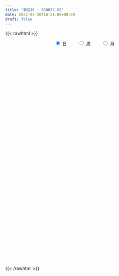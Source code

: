 ```yaml
---
title: "新宙邦 - 300037.SZ"
date: 2022-05-30T16:21:00+08:00
draft: false
---
```

{{< rawhtml >}}
    <div style="text-align: center">
        <label style="padding: 1rem;"><input style="margin-right: .5rem" type="radio" name="period" value="D" checked onclick="period_change(this)">日</label>
        <label style="padding: 1rem;"><input style="margin-right: .5rem" type="radio" name="period" value="W" onclick="period_change(this)">周</label>
        <label style="padding: 1rem;"><input style="margin-right: .5rem" type="radio" name="period" value="M" onclick="period_change(this)">月</label>
    </div>
    <div id="chart" style="height: 700px;"></div> 
    <script type="text/javascript">
        const D_v = [57048.81,43824.73,46398.96,33440.77,35643.57,27220.33,30672.23,101393.71,100299.13,71768.23,39607.66,68179.42,62466.08,52295.4,56407.35,41112.9,62978.2,72835.89,42754.54,69238.14,28251.12,43741.05,35553.7,36335.3,49859.3,42391.02,33850.98,55587.1,78990.77,77551.09,59344.05,62325.95,58811.27,99927.14,82601.4,97017.29,80578.0,139461.97,82687.72,80749.53,52744.86,77908.75,83210.12,47230.88,69855.85,91464.12,75275.51,70826.35,83244.66,61591.36,75564.56,63290.99,110196.55,106208.98,110724.04,76616.86,91084.73,75877.88,99948.7,55345.35,44712.26,55083.79,62681.55,58440.4,56156.45,69288.58,93937.3,102509.75,142696.95,168836.34,114457.91,84444.76,153747.21,98161.41,119978.29,62017.24,75204.4,114160.01,199822.33,184762.27,100910.93,98850.13,96478.62,108767.52,65095.8,81453.72,76833.05,51486.07,84819.16,84668.53,95150.43,89975.99,111484.96,88951.85,99266.49,83903.83,47747.86,65775.6,85934.79,99400.35,85756.29,90387.15,86364.18,102769.72,76860.86,81619.92,84501.76,120249.47,79541.76,97147.54,76259.21,95074.98,76957.15,65025.4,70290.57,82228.94,95999.82,56473.16,56726.67,77535.78,67226.89,91946.07,55906.71,67040.92,59942.32,93848.47,74040.23,86119.24,66851.79,48283.02,60175.25,59916.84,76403.52,66666.75,52525.93,57215.94,57533.42,55985.35,52763.53,66466.72,117211.06,71409.63,55887.11,32836.82,38536.05,56088.95,53209.4,45631.59,50548.74,55555.97,41454.9,45721.9,36887.38,32741.46,30386.91,50215.23,46141.08,46987.21,36070.06,39381.11,42665.14,58019.27,38675.24,93921.27,79579.16,60060.96,99204.54,56512.67,90780.94,57770.59,75150.76,52708.23,44321.62,44395.97,43474.03,42809.8,59308.39,40694.87,57544.98,46514.03,63016.52,30607.77,54443.0,32077.57,32171.69,29667.81,54469.58,56938.29,59108.27,43527.42,45416.18,31003.15,37592.43,42139.65,52774.86,64684.92,60121.26,61283.31,44348.85,32339.05,55618.26,86827.78,84992.24,41875.16,44890.26,36428.94,31059.89,46300.14,42494.19,41426.05,132145.04,97441.27,70537.38,114296.71,113210.03,69339.66,54108.91,63245.46,44626.23,40662.49,45182.79,46347.45,33942.79,38564.24,44942.19,41301.13,42272.62,65650.66,61478.64,81449.32,67230.61,80139.22,76997.58,56601.02,54883.73,71303.67,90371.75,111788.36,108242.86,98737.71,102103.44,113686.85,97897.66,102297.09,93994.44,121496.88,102878.76,107990.72,105508.8,79261.22]
const D_histogram = [0.0,0.0270523077,0.0794149954,0.098345883,0.1165294171,0.1165224716,0.117491151,0.2645442202,0.5029213747,0.4845448597,0.4673937712,0.5945300299,0.6962312035,0.729053046,0.5603902811,0.4996025847,0.540092058,0.4446778772,0.3207708039,0.0063031526,-0.123769071,-0.1171124676,-0.1667630141,-0.160897072,-0.1458235748,-0.2160706229,-0.2361984624,-0.0427597579,0.0401888477,0.2145471765,0.2960564685,0.2828005063,0.2762427589,0.4924601556,0.7290529468,1.0405889776,1.1685586795,1.8255170941,2.1736607746,1.9179101705,1.5905867471,0.9888358061,0.3901551066,-0.0548977468,-0.1441361934,-0.4086462472,-0.7211374166,-0.8907535375,-1.0944433618,-1.1738832924,-1.0544297244,-1.0512995529,-0.7570068252,-0.6118478251,-0.2449410966,-0.2337323475,-0.1160005514,-0.2802826423,-0.5969691733,-0.8120563008,-0.8691799042,-0.8195115031,-0.9509627842,-0.9936636842,-0.8701374864,-0.7291191249,-0.7736249985,-0.8512729908,-0.8316257258,-0.9637151344,-1.154736996,-1.1079837801,-0.7213723166,-0.415778456,-0.2631608259,-0.1727278295,-0.1312338767,0.2437553148,1.2881450395,1.8902957623,2.1186056009,2.2401831888,2.2598543683,2.2112193283,2.1334460005,1.7875498497,1.5124937794,1.1677470377,0.8442590844,0.761316614,0.452704783,0.4354868965,0.1894504556,0.3559192801,-0.1620029022,-0.3468016972,-0.5673682288,-0.6116670206,-0.9274886211,-0.6641197646,-0.5815426761,-0.7154028903,-0.7560074246,-0.9422784576,-1.2128584933,-1.1381694155,-0.8666645499,-0.3786683014,-0.267998811,-0.3090956065,-0.3932670612,-0.4668172526,-0.7121643238,-0.7563148022,-0.9457451922,-0.9366181612,-0.9805509883,-1.032117445,-1.001911371,-0.8716268525,-0.9188305271,-1.0091237474,-0.9960892347,-0.9841527916,-0.9062889515,-0.6117188895,-0.3471339706,-0.3592711794,-0.4099099451,-0.3806173755,-0.2758941382,-0.2362542208,-0.2248941369,-0.1498407013,-0.0792059931,-0.0282137744,-0.0241145288,0.0421264019,0.1353113681,0.2563560361,0.06227782,-0.0133011869,0.006603113,0.0445420735,0.0404042102,-0.1048599436,-0.1220479592,-0.0219475183,-0.0632607231,-0.2341103112,-0.2251236703,-0.0471729408,0.1139860634,0.2267604121,0.2623765826,0.3114563485,0.1830204397,0.0992828671,0.0087321291,-0.1136793168,-0.1984450696,-0.1106892884,-0.1344946966,-0.1233875305,-0.1317974455,-0.2128299743,-0.3342970117,-0.4416545358,-0.3396176581,-0.24827245,-0.1141039405,-0.0526077133,-0.0330895674,-0.0829817921,-0.070298402,-0.0874003691,-0.1115392083,-0.1607009701,-0.2320801274,-0.2786970806,-0.1303545054,-0.0236284644,0.140708477,0.2106657935,0.2352339795,0.2523694291,0.4144291242,0.4857491393,0.5901952593,0.6857561891,0.6788863841,0.6006544529,0.4533802315,0.2920016161,0.0276983241,-0.1893129078,-0.3603054783,-0.2980447917,-0.2042401855,-0.1913725319,-0.2414196256,-0.1485585775,0.0040478688,0.0912466534,0.1864109634,0.2488434886,0.272510356,0.2580776126,0.1521268807,0.039696133,0.0913082497,0.2480905106,0.1981849246,0.3461999895,0.310408405,0.2129223919,0.1130142432,-0.0990124561,-0.2016980155,-0.2932449326,-0.3523169763,-0.3990814094,-0.3666133496,-0.3369979768,-0.366510227,-0.4278921166,-0.4534086507,-0.620242879,-0.7551904651,-0.5448274836,-0.3916449352,-0.1781632934,0.01069279,0.1678652009,0.3573306248,0.5148405915,0.6983933604,0.7697520861,0.8048551659,0.8371718557,0.8826470344,0.9096379016,0.9311276553,0.9050773561,0.8281109658,0.6237376033,0.424743004,0.2545376757,0.1617733376,0.0958764153]
const D_fast = [0.0,0.0338153846,0.1060318212,0.1495491795,0.1968650679,0.2259887403,0.2563302074,0.4695193317,0.8336268299,0.9363865298,1.0360838842,1.3118526502,1.5876116248,1.8026967288,1.7741315342,1.8382444839,2.0137569717,2.0295122602,1.9857978879,1.6729060248,1.5118915334,1.4892700199,1.3979287199,1.363570394,1.3421879975,1.2179232937,1.1387458386,1.3214946036,1.4144904211,1.642485544,1.7980089532,1.8554531176,1.9179560599,2.2572884955,2.6761445234,3.2478277986,3.6679371703,4.7812748585,5.6728337326,5.8965606712,5.9668839345,5.612341945,5.1112000222,4.652422732,4.5271502371,4.1604786215,3.667703098,3.2753985927,2.7980979279,2.4251871743,2.2810333112,2.0213385944,2.1263796158,2.1185766597,2.4242481139,2.3770237762,2.4657554344,2.231402683,1.7654738586,1.3473726559,1.0729540766,0.9177446018,0.5485526247,0.2574358036,0.1634276298,0.1221662101,-0.1157459132,-0.4062121532,-0.5944713196,-0.9674895118,-1.4471956223,-1.6774383515,-1.4711699671,-1.2695207205,-1.1826932969,-1.1354422579,-1.1267567742,-0.690828754,0.6755972305,1.7503218939,2.5082831327,3.1899065178,3.7745412893,4.2787110814,4.7342992538,4.8352905654,4.9383579399,4.8855479576,4.7731247754,4.8805114586,4.6850758233,4.776729661,4.578055834,4.8335044785,4.2750815706,4.0035823514,3.6411737625,3.4439582155,2.8962644597,2.9936033752,2.9307947947,2.6180838579,2.3884774674,1.96663682,1.392842161,1.182988885,1.237827613,1.6311567862,1.6748265738,1.5564558767,1.3739676567,1.1837131521,0.760325,0.527095821,0.101229133,-0.1237983762,-0.4128689504,-0.7224647684,-0.9427365372,-1.0303587317,-1.3072700382,-1.6498441952,-1.8858319913,-2.1199337461,-2.2686421438,-2.1270018042,-1.9492003779,-2.0511553816,-2.2042716336,-2.2701334079,-2.2343837051,-2.2538073429,-2.2986707932,-2.261077533,-2.210244323,-2.166305548,-2.1682349345,-2.0914624033,-1.9644495951,-1.7793159181,-1.9578246792,-2.0367289828,-2.0151739047,-1.9660994258,-1.9601362365,-2.1316153762,-2.1793153816,-2.0847018203,-2.1418302059,-2.3712073717,-2.4185016485,-2.2523441542,-2.0626886341,-1.8932241823,-1.7920138662,-1.6650700132,-1.747750812,-1.8066676679,-1.8950353736,-2.0458666488,-2.1802436689,-2.1201602098,-2.1775892922,-2.1973290087,-2.238688285,-2.3729283074,-2.5779695978,-2.7957407558,-2.7786082926,-2.7493311971,-2.6436886727,-2.5953443738,-2.5840986197,-2.6547362925,-2.6596275029,-2.6985795623,-2.7506032036,-2.8399402079,-2.969339397,-3.0856306204,-2.9698766715,-2.8690577467,-2.669543686,-2.5469199211,-2.4635432402,-2.3833154333,-2.1176484572,-1.9248911573,-1.6728962225,-1.4058962454,-1.2430444543,-1.1711127724,-1.2050419358,-1.2934201472,-1.5507988582,-1.8151383171,-2.0762072571,-2.0884577684,-2.0457132087,-2.080688688,-2.1910906882,-2.1353692844,-1.9817508709,-1.871740423,-1.7299733721,-1.6053299747,-1.5135355183,-1.4634488586,-1.5313678704,-1.6338745848,-1.5594354056,-1.3406305171,-1.340989872,-1.1064248097,-1.0646142929,-1.108869708,-1.1805242959,-1.4173041092,-1.5704141725,-1.7352723227,-1.8824236105,-2.028958396,-2.0881436736,-2.142777795,-2.2639176019,-2.4322725207,-2.5711412175,-2.8930361655,-3.2167813679,-3.1426252573,-3.0873539427,-2.9184131242,-2.7268838433,-2.5277451322,-2.2489470521,-1.9627269375,-1.6045758285,-1.3407790813,-1.10446221,-0.8628525563,-0.596715619,-0.3423152764,-0.0880436089,0.112175431,0.2422367821,0.1937978204,0.1009889721,-0.0055819372,-0.057902941,-0.0998307594]
const D_slow = [0.0,0.0067630769,0.0266168258,0.0512032965,0.0803356508,0.1094662687,0.1388390564,0.2049751115,0.3307054552,0.4518416701,0.5686901129,0.7173226204,0.8913804213,1.0736436828,1.2137412531,1.3386418992,1.4736649137,1.584834383,1.665027084,1.6666028722,1.6356606044,1.6063824875,1.564691734,1.524467466,1.4880115723,1.4339939166,1.374944301,1.3642543615,1.3743015734,1.4279383675,1.5019524847,1.5726526113,1.641713301,1.7648283399,1.9470915766,2.207238821,2.4993784908,2.9557577644,3.499172958,3.9786505007,4.3762971874,4.6235061389,4.7210449156,4.7073204789,4.6712864305,4.5691248687,4.3888405146,4.1661521302,3.8925412897,3.5990704666,3.3354630356,3.0726381473,2.883386441,2.7304244847,2.6691892106,2.6107561237,2.5817559859,2.5116853253,2.362443032,2.1594289567,1.9421339807,1.7372561049,1.4995154089,1.2510994878,1.0335651162,0.851285335,0.6578790854,0.4450608376,0.2371544062,-0.0037743774,-0.2924586264,-0.5694545714,-0.7497976505,-0.8537422645,-0.919532471,-0.9627144284,-0.9955228976,-0.9345840689,-0.612547809,-0.1399738684,0.3896775318,0.949723329,1.5146869211,2.0674917531,2.6008532533,3.0477407157,3.4258641605,3.71780092,3.928865691,4.1191948446,4.2323710403,4.3412427644,4.3886053783,4.4775851984,4.4370844728,4.3503840485,4.2085419913,4.0556252362,3.8237530809,3.6577231397,3.5123374707,3.3334867482,3.144484892,2.9089152776,2.6057006543,2.3211583004,2.1044921629,2.0098250876,1.9428253848,1.8655514832,1.7672347179,1.6505304048,1.4724893238,1.2834106233,1.0469743252,0.8128197849,0.5676820379,0.3096526766,0.0591748338,-0.1587318793,-0.3884395111,-0.6407204479,-0.8897427566,-1.1357809545,-1.3623531923,-1.5152829147,-1.6020664074,-1.6918842022,-1.7943616885,-1.8895160324,-1.9584895669,-2.0175531221,-2.0737766563,-2.1112368317,-2.1310383299,-2.1380917735,-2.1441204057,-2.1335888052,-2.0997609632,-2.0356719542,-2.0201024992,-2.0234277959,-2.0217770177,-2.0106414993,-2.0005404467,-2.0267554326,-2.0572674224,-2.062754302,-2.0785694828,-2.1370970606,-2.1933779782,-2.2051712134,-2.1766746975,-2.1199845945,-2.0543904488,-1.9765263617,-1.9307712518,-1.905950535,-1.9037675027,-1.9321873319,-1.9817985993,-2.0094709214,-2.0430945956,-2.0739414782,-2.1068908396,-2.1600983331,-2.2436725861,-2.35408622,-2.4389906345,-2.501058747,-2.5295847322,-2.5427366605,-2.5510090523,-2.5717545004,-2.5893291009,-2.6111791932,-2.6390639952,-2.6792392378,-2.7372592696,-2.8069335398,-2.8395221661,-2.8454292822,-2.810252163,-2.7575857146,-2.6987772197,-2.6356848625,-2.5320775814,-2.4106402966,-2.2630914818,-2.0916524345,-1.9219308385,-1.7717672252,-1.6584221674,-1.5854217633,-1.5784971823,-1.6258254093,-1.7159017788,-1.7904129767,-1.8414730231,-1.8893161561,-1.9496710625,-1.9868107069,-1.9857987397,-1.9629870764,-1.9163843355,-1.8541734633,-1.7860458743,-1.7215264712,-1.683494751,-1.6735707178,-1.6507436553,-1.5887210277,-1.5391747966,-1.4526247992,-1.3750226979,-1.3217920999,-1.2935385391,-1.3182916531,-1.368716157,-1.4420273902,-1.5301066342,-1.6298769866,-1.721530324,-1.8057798182,-1.8974073749,-2.0043804041,-2.1177325668,-2.2727932865,-2.4615909028,-2.5977977737,-2.6957090075,-2.7402498308,-2.7375766333,-2.6956103331,-2.6062776769,-2.477567529,-2.3029691889,-2.1105311674,-1.9093173759,-1.700024412,-1.4793626534,-1.251953178,-1.0191712642,-0.7929019251,-0.5858741837,-0.4299397829,-0.3237540319,-0.2601196129,-0.2196762785,-0.1957071747]
const D_data = [['2021-05-19', 41.6709, 43.7682, 41.2911, 44.4894],['2021-05-20', 43.537, 44.1921, 43.0636, 44.4563],['2021-05-21', 44.5829, 44.7701, 44.06, 45.282],['2021-05-24', 45.0013, 44.6215, 44.1921, 45.238],['2021-05-25', 44.7316, 44.8086, 43.8178, 45.0563],['2021-05-26', 45.183, 44.7371, 43.6306, 45.2215],['2021-05-27', 44.9077, 44.8637, 44.0655, 45.0729],['2021-05-28', 45.238, 47.2748, 45.183, 49.2675],['2021-05-31', 47.2693, 49.8124, 47.2693, 50.1482],['2021-06-01', 48.8216, 47.6436, 46.1848, 48.8821],['2021-06-02', 47.7482, 48.0179, 47.5005, 49.0913],['2021-06-03', 47.6216, 50.6437, 47.2307, 51.8272],['2021-06-04', 50.0436, 51.5795, 49.1188, 52.5923],['2021-06-07', 50.6602, 51.7942, 50.0877, 52.1299],['2021-06-08', 51.4143, 49.5812, 49.1574, 53.6052],['2021-06-09', 49.5372, 50.9189, 48.9977, 51.5134],['2021-06-10', 50.9739, 52.752, 50.3739, 53.396],['2021-06-11', 52.6529, 51.5134, 51.029, 53.5887],['2021-06-15', 51.5354, 51.1006, 49.9666, 52.6144],['2021-06-16', 51.1061, 47.8913, 47.506, 51.1061],['2021-06-17', 47.8858, 49.1849, 47.4949, 49.3941],['2021-06-18', 49.0418, 50.6987, 49.0418, 51.1941],['2021-06-21', 50.6657, 49.9886, 49.4326, 51.9868],['2021-06-22', 50.2088, 50.6547, 48.7941, 51.3042],['2021-06-23', 50.5886, 50.9189, 49.6528, 51.6896],['2021-06-24', 51.1941, 49.7629, 49.1078, 51.9098],['2021-06-25', 49.5482, 50.1648, 48.9592, 50.6382],['2021-06-28', 50.1703, 53.396, 50.1703, 53.396],['2021-06-29', 52.1795, 52.9557, 51.6951, 53.8199],['2021-06-30', 52.818, 55.1025, 50.9189, 55.4878],['2021-07-01', 54.497, 55.0475, 53.2309, 55.0475],['2021-07-02', 54.5025, 54.497, 53.5667, 56.5062],['2021-07-05', 54.486, 54.9814, 53.2859, 55.9668],['2021-07-06', 55.4218, 58.8953, 54.9374, 63.2385],['2021-07-07', 57.6127, 61.1357, 57.3595, 62.011],['2021-07-08', 61.1027, 64.5707, 59.732, 66.679],['2021-07-09', 63.4477, 64.6863, 61.8403, 66.8276],['2021-07-12', 70.4607, 75.0407, 70.3286, 76.9563],['2021-07-13', 73.5819, 75.9655, 72.4425, 76.6261],['2021-07-14', 73.5434, 70.8241, 69.3598, 73.7416],['2021-07-15', 69.0846, 70.3507, 68.6001, 72.459],['2021-07-16', 69.3653, 66.068, 64.923, 70.0369],['2021-07-19', 66.057, 64.0697, 62.8697, 67.5102],['2021-07-20', 63.4147, 63.9707, 62.8147, 64.8459],['2021-07-21', 64.4881, 67.5708, 63.8551, 68.1928],['2021-07-22', 67.5597, 64.8514, 63.1174, 67.5597],['2021-07-23', 64.956, 62.8697, 62.1981, 66.2166],['2021-07-26', 62.677, 63.3156, 61.6477, 64.378],['2021-07-27', 63.6128, 61.6532, 60.7724, 65.4404],['2021-07-28', 59.5558, 62.066, 59.5558, 63.5523],['2021-07-29', 63.6844, 64.2679, 62.3578, 65.4239],['2021-07-30', 63.3431, 62.7541, 60.9981, 64.2349],['2021-08-02', 63.778, 66.9102, 62.644, 67.2405],['2021-08-03', 69.3598, 66.0845, 63.1174, 69.8277],['2021-08-04', 64.923, 70.2956, 64.8184, 71.5617],['2021-08-05', 69.8442, 67.0478, 66.112, 70.2901],['2021-08-06', 68.4405, 68.9635, 68.1488, 71.3415],['2021-08-09', 66.6074, 65.5065, 62.8587, 66.8166],['2021-08-10', 65.8368, 62.2862, 60.6128, 66.0845],['2021-08-11', 61.6532, 61.8733, 60.8274, 62.9413],['2021-08-12', 61.3779, 62.7321, 60.7559, 63.3046],['2021-08-13', 62.2091, 63.6349, 62.0825, 65.1872],['2021-08-16', 63.0293, 60.6623, 60.332, 63.1835],['2021-08-17', 60.332, 60.7173, 58.9558, 62.5339],['2021-08-18', 59.9026, 62.4348, 59.765, 63.9762],['2021-08-19', 61.5486, 62.8642, 60.9155, 63.4422],['2021-08-20', 62.0825, 60.3045, 57.9595, 62.2036],['2021-08-23', 60.277, 58.9834, 57.6512, 60.288],['2021-08-24', 60.277, 59.4182, 58.4219, 62.688],['2021-08-25', 59.121, 56.5062, 54.8878, 59.8421],['2021-08-26', 56.1429, 54.0181, 53.9465, 57.1172],['2021-08-27', 53.9465, 55.6365, 53.6768, 55.8071],['2021-08-30', 56.1374, 60.2439, 56.0108, 62.0495],['2021-08-31', 60.4972, 60.5357, 57.8549, 60.7779],['2021-09-01', 62.6, 59.4623, 57.7998, 63.5358],['2021-09-02', 58.9008, 59.0329, 58.4054, 60.3761],['2021-09-03', 58.2347, 58.5155, 56.0163, 58.8843],['2021-09-06', 57.7998, 63.7339, 57.2714, 64.7358],['2021-09-07', 65.9414, 76.4829, 65.9028, 76.4829],['2021-09-08', 74.2315, 76.6316, 73.7746, 79.5436],['2021-09-09', 78.25, 75.8279, 74.3746, 80.0941],['2021-09-10', 77.6775, 77.2866, 74.0388, 79.5821],['2021-09-13', 78.1784, 78.3766, 76.5875, 81.7565],['2021-09-14', 76.0205, 79.494, 74.76, 82.296],['2021-09-15', 78.839, 80.8647, 78.5527, 81.9547],['2021-09-16', 80.0941, 78.3325, 76.516, 80.3693],['2021-09-17', 77.6224, 79.3234, 76.4609, 80.65],['2021-09-22', 78.1674, 78.3546, 75.415, 80.2152],['2021-09-23', 81.6794, 78.1619, 75.0297, 82.2299],['2021-09-24', 76.6866, 81.2941, 75.4205, 85.0483],['2021-09-27', 81.0133, 78.4867, 74.9031, 81.2335],['2021-09-28', 79.3894, 82.2244, 79.3894, 88.0099],['2021-09-29', 80.9033, 79.5161, 77.8977, 85.7419],['2021-09-30', 81.3822, 85.3236, 77.8481, 87.4594],['2021-10-08', 86.975, 76.505, 76.1912, 87.9658],['2021-10-11', 76.0095, 79.1968, 72.1177, 79.8078],['2021-10-12', 80.8482, 77.8922, 76.4995, 80.8482],['2021-10-13', 81.4702, 79.4995, 76.5215, 81.4702],['2021-10-14', 79.8629, 75.0627, 74.5177, 81.9877],['2021-10-15', 75.4315, 82.0758, 73.7636, 83.0116],['2021-10-18', 82.329, 80.7601, 77.7105, 82.5106],['2021-10-19', 81.1289, 77.8756, 76.2848, 81.7675],['2021-10-20', 77.2041, 78.4426, 76.5765, 81.0849],['2021-10-21', 78.5142, 75.7508, 73.3232, 78.6573],['2021-10-22', 74.5012, 72.9819, 72.2333, 75.2994],['2021-10-25', 73.5104, 76.1857, 73.026, 76.8242],['2021-10-26', 77.1105, 79.1032, 77.0554, 80.7546],['2021-10-27', 78.9381, 83.6721, 77.683, 86.975],['2021-10-28', 82.6703, 80.5895, 79.2133, 83.9474],['2021-10-29', 80.3638, 78.916, 77.3912, 81.7124],['2021-11-01', 80.1106, 78.0133, 77.3582, 81.9657],['2021-11-02', 77.0664, 77.6169, 75.4315, 81.14],['2021-11-03', 76.7912, 74.3471, 73.1526, 77.2756],['2021-11-04', 75.415, 75.6903, 75.1398, 78.0408],['2021-11-05', 76.9619, 72.7177, 72.1562, 76.9619],['2021-11-08', 73.103, 74.0939, 71.4846, 75.415],['2021-11-09', 74.3196, 72.6626, 70.1855, 74.3196],['2021-11-10', 71.4516, 71.5617, 70.0919, 72.1617],['2021-11-11', 71.5617, 71.7379, 70.736, 72.9434],['2021-11-12', 74.4572, 72.6682, 70.6919, 75.5581],['2021-11-15', 71.5947, 69.9103, 69.602, 72.5415],['2021-11-16', 70.736, 68.1488, 67.4331, 70.736],['2021-11-17', 69.4204, 68.3194, 68.1653, 69.8662],['2021-11-18', 68.3194, 67.4331, 66.6074, 69.0185],['2021-11-19', 68.0717, 67.5653, 66.6074, 68.6882],['2021-11-22', 67.5653, 70.4773, 67.5597, 70.5103],['2021-11-23', 68.8258, 71.0112, 68.8258, 71.4296],['2021-11-24', 71.7268, 67.7084, 67.1579, 71.7268],['2021-11-25', 67.5983, 66.4973, 65.5175, 67.5983],['2021-11-26', 66.3982, 66.8606, 65.6826, 67.5432],['2021-11-29', 65.5065, 67.6313, 65.2367, 67.8405],['2021-11-30', 67.9396, 66.7175, 66.057, 68.2038],['2021-12-01', 67.1579, 66.0239, 64.8459, 68.5726],['2021-12-02', 66.0459, 66.6074, 65.8258, 67.5267],['2021-12-03', 66.6074, 66.5524, 65.5065, 67.0808],['2021-12-06', 66.057, 66.2882, 65.6551, 67.4992],['2021-12-07', 66.6074, 65.523, 64.411, 67.3781],['2021-12-08', 64.9615, 66.1946, 64.956, 66.5249],['2021-12-09', 66.2716, 66.734, 65.4404, 67.0313],['2021-12-10', 66.0625, 67.5267, 65.7817, 67.5983],['2021-12-13', 67.5322, 63.2165, 62.7541, 67.7084],['2021-12-14', 63.2881, 63.7009, 61.8073, 63.7835],['2021-12-15', 63.7725, 64.4551, 63.0734, 64.8349],['2021-12-16', 64.2129, 64.5707, 63.6679, 65.1211],['2021-12-17', 64.378, 63.8826, 63.4147, 65.1762],['2021-12-20', 62.7486, 61.3944, 61.3119, 64.8459],['2021-12-21', 61.5816, 62.1761, 60.7173, 63.5578],['2021-12-22', 62.4568, 63.5193, 61.9834, 64.3835],['2021-12-23', 64.1303, 61.5761, 61.2788, 64.1358],['2021-12-24', 61.5761, 58.9558, 58.1852, 62.0825],['2021-12-27', 58.9008, 60.277, 58.8567, 60.5467],['2021-12-28', 60.277, 62.4789, 60.1999, 62.8532],['2021-12-29', 62.2036, 62.9027, 61.8733, 63.5248],['2021-12-30', 62.7541, 62.8697, 62.0715, 63.4477],['2021-12-31', 62.7926, 62.2036, 61.8073, 63.4367],['2022-01-04', 63.1339, 62.5449, 60.6678, 63.9651],['2022-01-05', 62.0935, 60.0238, 59.5118, 62.9743],['2022-01-06', 59.4568, 59.8476, 58.2402, 60.5907],['2022-01-07', 59.5614, 59.0604, 58.7026, 60.4751],['2022-01-10', 58.4879, 57.7668, 57.5301, 59.3357],['2022-01-11', 57.8769, 57.2714, 56.809, 58.6696],['2022-01-12', 57.7998, 59.0329, 57.3484, 59.8091],['2022-01-13', 58.8512, 57.42, 57.42, 59.6164],['2022-01-14', 56.864, 57.4255, 56.0383, 59.5779],['2022-01-17', 56.1484, 56.787, 53.9465, 56.9741],['2022-01-18', 56.6659, 55.1906, 54.7722, 56.9466],['2022-01-19', 55.5979, 53.5997, 52.2621, 55.653],['2022-01-20', 53.6382, 52.5153, 51.9538, 54.0951],['2022-01-21', 52.8456, 54.4695, 52.3997, 55.7631],['2022-01-24', 53.9465, 54.2713, 53.0437, 54.8713],['2022-01-25', 53.8364, 54.9153, 53.6437, 57.1943],['2022-01-26', 55.5924, 54.1061, 53.7373, 55.8732],['2022-01-27', 54.0566, 53.4015, 53.4015, 56.0383],['2022-01-28', 54.6071, 52.0364, 51.9153, 54.7172],['2022-02-07', 53.1538, 52.2896, 51.9758, 54.6291],['2022-02-08', 52.3501, 51.4694, 50.1207, 52.3501],['2022-02-09', 51.4584, 50.8143, 49.7519, 52.2896],['2022-02-10', 50.8088, 49.8124, 49.2675, 50.985],['2022-02-11', 49.3115, 48.662, 48.1775, 50.5226],['2022-02-14', 47.8913, 48.0509, 47.7537, 49.2014],['2022-02-15', 48.15, 50.2033, 47.8968, 50.3574],['2022-02-16', 50.3959, 49.906, 49.4106, 50.6382],['2022-02-17', 49.8455, 51.007, 49.4601, 52.0584],['2022-02-18', 50.0987, 50.2033, 49.9336, 50.8528],['2022-02-21', 49.9886, 49.6803, 49.5647, 51.0675],['2022-02-22', 49.4822, 49.5152, 48.717, 49.9666],['2022-02-23', 49.7079, 51.7171, 49.6198, 52.0639],['2022-02-24', 51.7391, 51.2217, 50.5556, 52.7795],['2022-02-25', 52.0254, 52.2125, 51.6786, 53.8694],['2022-02-28', 52.2125, 52.8456, 52.0584, 53.6327],['2022-03-01', 53.2859, 52.0639, 51.6896, 53.5832],['2022-03-02', 52.0198, 51.1886, 50.4235, 52.185],['2022-03-03', 51.1941, 49.8895, 49.7134, 51.5244],['2022-03-04', 49.5482, 48.9427, 48.6785, 50.7427],['2022-03-07', 48.4418, 46.3995, 46.0527, 49.4877],['2022-03-08', 46.2839, 45.3921, 44.9628, 47.4454],['2022-03-09', 45.4142, 44.4563, 42.6618, 46.0802],['2022-03-10', 46.2454, 46.5702, 45.5242, 47.3298],['2022-03-11', 45.5793, 46.928, 45.1389, 47.0546],['2022-03-14', 46.1738, 45.7775, 45.6894, 46.983],['2022-03-15', 45.1224, 44.4398, 44.038, 46.7353],['2022-03-16', 45.1444, 45.9096, 42.937, 46.2068],['2022-03-17', 46.3775, 46.983, 46.3665, 48.8711],['2022-03-18', 46.928, 46.5702, 45.5793, 47.6491],['2022-03-21', 46.6527, 46.9995, 45.8766, 47.9629],['2022-03-22', 47.6436, 46.9225, 46.449, 48.161],['2022-03-23', 46.9335, 46.6197, 46.0197, 47.2582],['2022-03-24', 46.4546, 46.1298, 45.1554, 46.8454],['2022-03-25', 46.1298, 44.5774, 44.3132, 46.2234],['2022-03-28', 44.0875, 43.7407, 42.6618, 44.4783],['2022-03-29', 46.7958, 45.4472, 45.0343, 49.0032],['2022-03-30', 46.5261, 47.2362, 45.6894, 47.9959],['2022-03-31', 46.8069, 44.8912, 44.649, 46.9004],['2022-04-01', 44.682, 47.6436, 44.5664, 48.7941],['2022-04-06', 48.4418, 45.7059, 45.0233, 48.4858],['2022-04-07', 45.6178, 44.5884, 43.8178, 45.6509],['2022-04-08', 44.6435, 43.9664, 43.4875, 45.4031],['2022-04-11', 43.4875, 41.5333, 41.3021, 43.6471],['2022-04-12', 41.1205, 41.737, 40.9168, 42.3095],['2022-04-13', 41.2856, 40.9498, 40.7351, 42.3865],['2022-04-14', 41.5718, 40.4764, 40.1571, 41.7315],['2022-04-15', 40.0966, 39.8158, 39.0286, 40.6966],['2022-04-18', 39.5351, 40.2232, 38.4727, 40.4599],['2022-04-19', 40.3443, 39.8213, 39.6507, 41.3517],['2022-04-20', 39.7938, 38.5332, 38.5332, 39.8599],['2022-04-21', 38.4782, 37.2891, 37.2176, 38.9186],['2022-04-22', 36.8268, 36.8543, 36.3313, 37.4378],['2022-04-25', 35.7808, 33.8157, 33.59, 36.1056],['2022-04-26', 33.8542, 32.5055, 32.423, 34.1294],['2022-04-27', 32.5055, 36.1552, 32.2468, 36.4139],['2022-04-28', 35.4616, 35.6708, 35.1148, 36.1001],['2022-04-29', 36.8653, 36.8047, 35.1643, 37.1846],['2022-05-05', 36.7992, 37.1295, 36.3368, 37.8066],['2022-05-06', 35.6377, 37.3552, 35.4946, 37.7626],['2022-05-09', 37.157, 38.5332, 36.9148, 38.7149],['2022-05-10', 38.1039, 39.0617, 37.7626, 39.3865],['2022-05-11', 39.0837, 40.4599, 38.2305, 41.8361],['2022-05-12', 39.52, 40.02, 39.23, 40.63],['2022-05-13', 40.36, 40.2, 39.77, 41.18],['2022-05-16', 40.43, 40.75, 40.0, 41.65],['2022-05-17', 40.46, 41.59, 40.16, 41.95],['2022-05-18', 41.59, 42.08, 41.28, 43.4],['2022-05-19', 41.5, 42.72, 41.34, 42.73],['2022-05-20', 43.0, 42.72, 42.1, 43.55],['2022-05-23', 42.7, 42.4, 41.6, 42.75],['2022-05-24', 42.35, 40.55, 40.4, 42.39],['2022-05-25', 40.23, 39.89, 39.17, 40.96],['2022-05-26', 39.89, 39.48, 39.32, 40.73],['2022-05-27', 39.7, 39.87, 39.39, 41.46],['2022-05-30', 40.05, 39.85, 39.26, 40.43]]
const W_v = [582181.8099999999,510465.96,535050.5,295334.03,406277.43,243879.6,388022.04,809359.8100000001,1084090.75,522095.7500000001,348253.36,286208.15,367271.27,198729.68,201505.91,244818.51,267931.76,170627.06,146647.2,158004.27,141209.43,127603.6,291548.12,205646.33,176102.41,201163.75,213575.17,176956.11,156617.11,188773.0,68035.93,292188.37,214490.64,332350.03,313187.49,388047.37,166140.19,166357.63,243330.23,253457.6,123251.97,361563.59,397426.6,366482.78,532518.34,602721.95,492849.89,525676.4500000001,493968.14,396249.81,336410.28,374231.42,277722.51,268393.8,325879.41,192894.64,234470.84,129380.56,157710.66,232383.11,240220.33,106272.6,247968.01,238350.18,188868.74,227383.8,229914.62,225907.78,130216.54,418675.46,359687.72,243082.67,272934.26,275326.16,101362.78,371925.63,186696.21,281929.97,216518.68,405617.01,459253.61,602787.98,412798.03,503955.28,636959.58,932049.2599999999,483248.39,671228.52,619489.41,277121.42,81601.57,241539.32,149164.94,175163.32,159393.41,100371.97,186265.73,354862.86,209742.09,381244.56,299202.18,368555.09,181313.29,284648.22,329671.39,252356.08,251155.74,246093.26,275346.11,184375.46,156754.79,152777.37,14196.04,94366.14,205912.82,184908.44,149233.77,419532.86,254201.77,312635.35,285389.74,216998.38,186027.06,262996.42,722923.5700000001,492054.64,777234.1799999999,702914.27,490334.54,836906.21,731564.4500000001,801470.2000000001,1151753.97,456936.55,398149.28,291544.65,335477.47,352594.0,294825.15,514352.17,307291.07,259917.19,217438.92,334032.9300000001,453707.66,244473.42,346028.6,306271.79,346415.18,243657.77,293492.98,349814.23,352881.03,432907.34,344160.26,328285.81,257278.74,258288.49,269309.76,530264.8199999999,333634.3799999999,344768.95,279449.71,163864.72,130738.51,572600.37,382212.24,414863.65,468111.03,440922.2,479145.83,409589.17,297639.94,401119.86,295034.64,405859.6800000001,315084.8,524915.7000000001,804995.3100000001,430376.43,427687.23,537306.28,318087.69,176708.02,325951.34,366901.1899999999,278794.61,203698.1,264275.68,185552.59,113352.98,176715.56,183830.76,210395.89,113833.66,150707.74,230206.57,228370.61,342320.52,285629.74,183984.85,197990.3,333798.96,418935.1,433552.83,367036.48,354517.92,494831.16,330967.98,340504.28,612945.7100000001,509108.5499999999,698505.67,428628.71,220973.76,385563.23,99266.49,382762.4300000001,442138.2,463060.45,383607.31,368964.37,342062.91,369142.75,315688.29,289964.96,315880.67,261034.65,187192.55,179413.58,272662.03,386138.27,274347.17,243832.07,226658.89,232355.64,199678.83,283213.2,301652.49,201173.42,455846.4500000001,236658.6,240064.42,201022.97,355948.45,133598.6,436590.37,514722.75,531869.6000000001,79261.22]
const W_histogram = [0.0,0.0184624501,-0.0120103134,-0.0133920226,0.0062879463,0.007694717,0.0618468325,0.1293204849,0.222856834,0.2086549466,0.1678902635,0.1324035945,0.0046658569,-0.0921315771,-0.2028999374,-0.2077488276,-0.294923581,-0.3241529656,-0.3366817114,-0.3571532071,-0.3506194803,-0.3280748589,-0.2347150932,-0.1317635209,-0.0573037453,-0.0670543747,-0.0417284059,-0.0592503103,-0.1107754306,-0.0462787418,-0.0009035288,0.0714895024,0.1565206436,0.2282386074,0.1556828946,0.1496804296,0.1395510572,0.122255246,0.0631433158,-0.009995285,-0.0504481906,0.040215556,0.1080289268,0.1355232326,0.1738017318,0.2516258628,0.2729956756,0.3469342887,0.4056890788,0.3005168021,0.2857780347,0.3133559138,0.2776691334,0.1521748214,0.0462987957,-0.0566674214,-0.1219249484,-0.1902002808,-0.2491175814,-0.2371077614,-0.15347483,-0.0955652649,-0.1783733761,-0.1945722589,-0.149783599,-0.1246671472,-0.0963526749,-0.0072715349,-0.0275801637,0.0764856627,0.1821546241,0.2242318394,0.1944099369,0.1403054962,0.107308289,0.0365869032,0.0106961861,0.0559868346,0.0950871785,0.0983786815,0.0857278155,0.1680793211,0.1800469824,0.2065503464,0.1681967089,0.0742648639,0.0161378293,-0.0175645743,-0.0144954831,-0.0926825345,-0.163678371,-0.2446941125,-0.3230500652,-0.3686787726,-0.3677923085,-0.3762836774,-0.3558905309,-0.3135156411,-0.2943971101,-0.193936648,-0.11320866,-0.0684910774,-0.0295528106,0.0372488426,0.0655847281,0.1371119613,0.1531401227,0.1467417712,0.207578814,0.2304673728,0.2420895216,0.2152650343,0.1850611126,0.141736928,0.0872807709,0.069837761,0.0784359294,0.1454526283,0.1521430802,0.2193250618,0.2759385192,0.3212909117,0.3370237287,0.3735823878,0.5159613888,0.5423342715,0.5100537228,0.4283361488,0.4134283439,0.2710605677,0.2644281904,0.318991827,0.3478828674,0.3146028746,0.1582755949,-0.0395485556,-0.1369012199,-0.1356408445,-0.1077602113,-0.0668419106,-0.0510087849,0.0289830276,0.09698269,0.0984524009,-0.0278818595,-0.0615941763,0.0336927364,0.0801643702,0.3279314714,0.5395952764,0.6803050774,0.9133558889,0.9988134318,0.7267295824,0.6167665675,0.5704781105,0.3789549179,0.1691783379,0.076705009,0.0631298582,-0.2572621642,-0.1689283997,-0.2864931123,-0.3256842629,-0.1004619428,0.0660673927,0.1338069554,0.4688353968,1.1082876606,1.431735962,1.2199114734,1.0842206248,0.999499622,1.3378701089,1.4928627458,1.4665197653,1.3280484065,1.0057536603,0.2630609517,0.0466128737,-0.5686314064,-1.2398731924,-1.3144081519,-1.4676186908,-1.6643554366,-1.6886851313,-1.9412855787,-2.123579385,-1.8919776625,-1.6034460061,-1.4060401624,-1.201245812,-0.883089376,-0.7982711397,-0.9035706314,-0.9044683369,-0.5372329215,-0.1249408073,0.4091354991,0.7116798679,0.8038486623,0.7754143482,0.9816547237,1.6957222359,2.1247080104,2.055394392,1.8694359547,2.0195009544,1.6313812228,1.0500858138,0.2904282335,-0.0602308307,0.8781785525,1.5054126163,1.8970778849,2.2476254379,1.7289664018,1.6070517062,0.8006699564,0.5647763442,-0.0767290866,-0.5462584402,-1.2046341646,-1.6634335384,-1.9439962955,-2.0118593163,-2.2329988357,-2.6153860571,-2.5511499759,-2.6123905252,-2.6468567161,-2.7410112769,-2.8280240385,-2.959625034,-2.7918202549,-2.4089269326,-2.2426951946,-2.1357677766,-1.9610091356,-1.8527686786,-1.4648182785,-1.348897523,-1.4366933079,-1.5684121749,-1.5313508742,-1.3486570105,-0.9347698636,-0.4162693415,-0.2011319293,-0.0063520871]
const W_fast = [0.0,0.0230780627,-0.0103972792,-0.0151269941,0.0061249614,0.0094554114,0.079069235,0.1788730086,0.3281235662,0.3660854155,0.3672932983,0.3649075279,0.2383362545,0.1185059262,-0.0429874184,-0.0997735156,-0.2606791642,-0.3709467901,-0.4676459638,-0.5774057613,-0.6585269045,-0.7180009979,-0.6833200055,-0.6133093134,-0.5531754741,-0.5796896972,-0.5647958299,-0.5971303118,-0.6763492899,-0.6234222864,-0.5782729557,-0.4880075489,-0.3638462468,-0.2350686312,-0.2687036203,-0.2372859779,-0.212527586,-0.1992595856,-0.242585687,-0.3182231089,-0.3712880622,-0.2705704267,-0.1757498241,-0.1143747102,-0.032645778,0.1080848187,0.1977035504,0.3583757356,0.5185527954,0.4885097192,0.5452154605,0.651132318,0.684862821,0.5974122143,0.5031108875,0.3859778151,0.2902390511,0.1744136485,0.0532169524,0.0059498322,0.0512140561,0.0852323049,-0.0421691503,-0.1070110978,-0.0996683376,-0.1057186727,-0.1014923691,-0.0142291128,-0.0414327826,0.0817544595,0.2329620769,0.3310972521,0.3498778338,0.3308497672,0.3246796322,0.2631049722,0.2398883016,0.2991756588,0.3620477973,0.3899339707,0.3987150585,0.5230863945,0.5800658013,0.658206752,0.6619022916,0.5865366627,0.5324440854,0.4943505382,0.4937957586,0.3924380736,0.2805226444,0.1383333748,-0.0207850943,-0.1585834948,-0.2496451079,-0.3522073961,-0.4207868823,-0.4567909028,-0.5112716493,-0.4592953493,-0.4068695262,-0.3792747129,-0.3477246488,-0.2716107849,-0.2268787174,-0.1210734939,-0.0667603018,-0.0364732105,0.0762585358,0.1567639377,0.228908467,0.2559002382,0.2719615947,0.2640716422,0.2314356777,0.2314521081,0.2596592589,0.3630391148,0.4077653368,0.5297785838,0.655376671,0.7810517914,0.8810405406,1.0109947967,1.2823641449,1.4443205955,1.5395534774,1.5649199407,1.6533692217,1.5787665875,1.6382412577,1.7725528511,1.8884146083,1.9337853342,1.8170269533,1.6093156639,1.4777376946,1.4450878588,1.4460284393,1.4702362622,1.4733171918,1.5605547612,1.6528000961,1.6788829072,1.5455781819,1.496467321,1.6001774178,1.6666901441,1.9964401132,2.3430027373,2.6537888076,3.1151785914,3.4503394922,3.3599380385,3.4041666654,3.500497736,3.4037132729,3.2362312773,3.1629342007,3.1651415145,2.780433951,2.8265356156,2.6373476249,2.5167354086,2.716842243,2.8998884267,3.0010797282,3.4533170188,4.3698411978,5.0512234896,5.1443768694,5.279741177,5.4448950798,6.1177330938,6.6459414172,6.986228378,7.1797691208,7.1089127897,6.431985319,6.2271904595,5.4697883278,4.4885782436,4.0854412462,3.5653260345,2.9525004296,2.5059994521,1.76807761,1.0548889574,0.8134962643,0.7011664192,0.5470622223,0.4515451196,0.5489292117,0.4341796631,0.1029875135,-0.1240272762,0.1088999088,0.4899568211,1.1263170024,1.6067813381,1.8999122981,2.065331571,2.5169856274,3.6549836986,4.6151464758,5.0596814553,5.3410820067,5.9960222449,6.0157478191,5.6969738636,5.0099233416,4.6442065698,5.8021605911,6.805747809,7.6716825488,8.5841364613,8.4977190256,8.7775672566,8.1713529959,8.0766534698,7.4159657673,6.8098718036,5.8503375381,4.9756797797,4.2091179487,3.6382900988,2.8589008706,1.8226671348,1.2491157221,0.5347775415,-0.1614028284,-0.9408102085,-1.7348289797,-2.6063362337,-3.1364865184,-3.3558249292,-3.7502669898,-4.177281516,-4.4927751589,-4.8477268716,-4.8259810411,-5.0472846664,-5.4942537782,-6.0180756889,-6.3638521068,-6.5183224957,-6.3381278147,-5.923694628,-5.7588401982,-5.5656483777]
const W_slow = [0.0,0.0046156125,0.0016130342,-0.0017349715,-0.0001629849,0.0017606944,0.0172224025,0.0495525237,0.1052667322,0.1574304689,0.1994030348,0.2325039334,0.2336703976,0.2106375033,0.159912519,0.1079753121,0.0342444168,-0.0467938246,-0.1309642524,-0.2202525542,-0.3079074243,-0.389926139,-0.4486049123,-0.4815457925,-0.4958717288,-0.5126353225,-0.523067424,-0.5378800016,-0.5655738592,-0.5771435447,-0.5773694269,-0.5594970513,-0.5203668904,-0.4633072385,-0.4243865149,-0.3869664075,-0.3520786432,-0.3215148317,-0.3057290027,-0.308227824,-0.3208398716,-0.3107859826,-0.2837787509,-0.2498979428,-0.2064475098,-0.1435410441,-0.0752921252,0.0114414469,0.1128637166,0.1879929172,0.2594374258,0.3377764043,0.4071936876,0.445237393,0.4568120919,0.4426452365,0.4121639994,0.3646139292,0.3023345339,0.2430575935,0.204688886,0.1807975698,0.1362042258,0.0875611611,0.0501152613,0.0189484745,-0.0051396942,-0.0069575779,-0.0138526189,0.0052687968,0.0508074528,0.1068654127,0.1554678969,0.190544271,0.2173713432,0.226518069,0.2291921156,0.2431888242,0.2669606188,0.2915552892,0.3129872431,0.3550070734,0.400018819,0.4516564056,0.4937055828,0.5122717987,0.5163062561,0.5119151125,0.5082912417,0.4851206081,0.4442010153,0.3830274872,0.3022649709,0.2100952778,0.1181472006,0.0240762813,-0.0648963514,-0.1432752617,-0.2168745392,-0.2653587012,-0.2936608662,-0.3107836356,-0.3181718382,-0.3088596276,-0.2924634455,-0.2581854552,-0.2199004245,-0.1832149817,-0.1313202782,-0.073703435,-0.0131810546,0.0406352039,0.0869004821,0.1223347141,0.1441549068,0.1616143471,0.1812233294,0.2175864865,0.2556222566,0.310453522,0.3794381518,0.4597608797,0.5440168119,0.6374124089,0.7664027561,0.9019863239,1.0294997546,1.1365837918,1.2399408778,1.3077060198,1.3738130673,1.4535610241,1.5405317409,1.6191824596,1.6587513583,1.6488642194,1.6146389145,1.5807287033,1.5537886505,1.5370781729,1.5243259766,1.5315717336,1.5558174061,1.5804305063,1.5734600414,1.5580614973,1.5664846814,1.586525774,1.6685086418,1.8034074609,1.9734837303,2.2018227025,2.4515260604,2.633208456,2.7874000979,2.9300196255,3.024758355,3.0670529395,3.0862291917,3.1020116563,3.0376961152,2.9954640153,2.9238407372,2.8424196715,2.8173041858,2.833821034,2.8672727728,2.984481622,3.2615535372,3.6194875277,3.924465396,4.1955205522,4.4453954577,4.7798629849,5.1530786714,5.5197086127,5.8517207143,6.1031591294,6.1689243673,6.1805775858,6.0384197342,5.7284514361,5.3998493981,5.0329447254,4.6168558662,4.1946845834,3.7093631887,3.1784683425,2.7054739268,2.3046124253,1.9531023847,1.6527909317,1.4320185877,1.2324508028,1.0065581449,0.7804410607,0.6461328303,0.6148976285,0.7171815032,0.8951014702,1.0960636358,1.2899172228,1.5353309038,1.9592614627,2.4904384653,3.0042870633,3.471646052,3.9765212906,4.3843665963,4.6468880498,4.7194951081,4.7044374005,4.9239820386,5.3003351927,5.7746046639,6.3365110234,6.7687526238,7.1705155504,7.3706830395,7.5118771255,7.4926948539,7.3561302438,7.0549717027,6.6391133181,6.1531142442,5.6501494151,5.0918997062,4.4380531919,3.800265698,3.1471680667,2.4854538876,1.8002010684,1.0931950588,0.3532888003,-0.3446662634,-0.9468979966,-1.5075717952,-2.0415137394,-2.5317660233,-2.994958193,-3.3611627626,-3.6983871434,-4.0575604703,-4.449663514,-4.8325012326,-5.1696654852,-5.4033579511,-5.5074252865,-5.5577082688,-5.5592962906]
const W_data = [['2017-07-21', 13.4012, 12.8547, 12.1635, 13.487],['2017-07-28', 12.8225, 13.144, 12.1367, 13.3691],['2017-08-04', 13.0529, 12.501, 12.485, 13.8406],['2017-08-11', 12.501, 12.769, 12.3671, 13.2083],['2017-08-18', 12.9243, 13.0797, 12.9243, 13.6959],['2017-08-25', 13.0797, 12.9136, 12.6779, 13.412],['2017-09-01', 12.8976, 13.7549, 12.7582, 13.7924],['2017-09-08', 13.8942, 14.3336, 13.5566, 15.1373],['2017-09-15', 14.4729, 15.2499, 14.4729, 16.8038],['2017-09-22', 15.1106, 14.3068, 14.2425, 15.7],['2017-09-29', 14.3068, 14.0014, 13.8996, 14.8158],['2017-10-13', 14.1728, 14.0121, 13.6799, 14.3336],['2017-10-20', 13.7388, 12.501, 12.0992, 13.7388],['2017-10-27', 12.5439, 12.276, 12.2706, 12.7261],['2017-11-03', 12.2813, 11.4454, 11.3597, 12.351],['2017-11-10', 11.499, 12.3135, 11.4454, 12.485],['2017-11-17', 12.4742, 10.8399, 10.7221, 12.6993],['2017-11-24', 10.8399, 11.0007, 10.7167, 11.4401],['2017-12-01', 10.9578, 10.8185, 10.5131, 11.0114],['2017-12-08', 10.781, 10.3255, 9.8754, 10.8614],['2017-12-15', 10.288, 10.3041, 10.1862, 10.8721],['2017-12-22', 10.288, 10.2612, 9.9451, 10.706],['2017-12-29', 10.1862, 11.1775, 10.0576, 11.2525],['2018-01-05', 11.2525, 11.6169, 11.0436, 12.0831],['2018-01-12', 11.6276, 11.5955, 11.2579, 11.8848],['2018-01-19', 11.5955, 10.5935, 10.3952, 11.708],['2018-01-26', 10.5613, 10.9578, 10.5024, 11.574],['2018-02-02', 10.9578, 10.3255, 9.9665, 11.0328],['2018-02-09', 10.3095, 9.5647, 8.9377, 10.422],['2018-02-14', 9.5593, 10.9096, 9.5593, 11.1882],['2018-02-23', 11.3115, 10.8667, 10.6149, 11.3115],['2018-03-02', 10.8667, 11.4722, 10.7167, 12.0456],['2018-03-09', 11.4454, 12.0724, 11.3061, 12.1152],['2018-03-16', 12.0724, 12.4153, 11.9973, 12.9565],['2018-03-23', 12.3671, 10.6953, 10.4541, 12.5761],['2018-03-30', 10.3684, 11.3811, 10.3684, 11.499],['2018-04-04', 11.4079, 11.349, 11.29, 12.0295],['2018-04-13', 11.2525, 11.2418, 11.0918, 11.7134],['2018-04-20', 11.2793, 10.5399, 10.4488, 11.5633],['2018-04-27', 10.5613, 9.9826, 9.361, 10.6631],['2018-05-04', 9.9076, 10.0148, 9.57, 10.213],['2018-05-11', 9.9451, 11.7455, 9.9451, 12.2063],['2018-05-18', 11.842, 11.9063, 11.6919, 12.4742],['2018-05-25', 12.0402, 11.7193, 11.5205, 12.6404],['2018-06-01', 11.7517, 12.1247, 11.5193, 12.9139],['2018-06-08', 11.9842, 13.0815, 10.9139, 13.6761],['2018-06-15', 13.4058, 12.8382, 12.4382, 13.6112],['2018-06-22', 12.4382, 14.0004, 11.9842, 14.1086],['2018-06-29', 14.0004, 14.4815, 13.4869, 14.7572],['2018-07-06', 14.314, 12.6058, 12.168, 14.5896],['2018-07-13', 12.6545, 13.6815, 12.2166, 13.8599],['2018-07-20', 13.6761, 14.5302, 12.8274, 14.7897],['2018-07-27', 14.4329, 14.0058, 13.6977, 15.2275],['2018-08-03', 13.9194, 12.6761, 12.6112, 14.1518],['2018-08-10', 12.5193, 12.4382, 11.3517, 12.8058],['2018-08-17', 12.4382, 11.9679, 11.8382, 13.022],['2018-08-24', 11.8436, 11.9733, 11.1949, 12.5139],['2018-08-31', 12.1085, 11.5031, 11.4058, 12.3139],['2018-09-07', 11.4004, 11.1463, 10.9247, 11.8869],['2018-09-14', 11.0166, 11.7517, 10.4219, 12.4328],['2018-09-21', 11.7193, 12.7842, 11.2598, 13.0058],['2018-09-28', 12.6112, 12.7734, 12.5572, 13.0491],['2018-10-12', 12.4112, 10.8544, 10.1949, 12.422],['2018-10-19', 10.9679, 11.2868, 10.6382, 11.622],['2018-10-26', 11.2868, 12.0004, 11.2706, 12.3463],['2018-11-02', 11.9625, 11.8382, 11.4058, 12.2977],['2018-11-09', 11.6652, 11.9355, 11.6544, 12.6977],['2018-11-16', 11.9463, 12.9734, 11.8544, 13.4653],['2018-11-23', 13.0653, 11.7733, 11.6328, 13.0653],['2018-11-30', 11.7571, 13.5788, 11.6274, 13.8815],['2018-12-07', 13.9896, 14.2761, 13.6653, 14.8978],['2018-12-14', 14.395, 14.0545, 13.9896, 14.8437],['2018-12-21', 14.1518, 13.3734, 13.2166, 14.1518],['2018-12-28', 13.2707, 13.0004, 12.449, 13.6653],['2019-01-04', 12.9193, 13.1572, 12.4058, 13.2437],['2019-01-11', 12.9734, 12.4923, 12.3247, 13.7194],['2019-01-18', 12.5409, 12.8436, 12.449, 13.2869],['2019-01-25', 12.7572, 13.8491, 12.4869, 14.4275],['2019-02-01', 13.968, 14.0977, 13.2112, 14.1734],['2019-02-15', 14.0707, 13.8815, 13.8599, 15.2059],['2019-02-22', 13.9464, 13.7734, 13.5139, 14.2545],['2019-03-01', 13.8923, 15.3032, 13.8923, 15.687],['2019-03-08', 15.3086, 14.8707, 14.3248, 16.0816],['2019-03-15', 14.9788, 15.3735, 14.9464, 16.6059],['2019-03-22', 15.4275, 14.7464, 14.2599, 16.3789],['2019-03-29', 16.141, 13.8599, 13.2437, 16.141],['2019-04-04', 13.8869, 14.0058, 13.8869, 14.4491],['2019-04-12', 14.0707, 14.1356, 13.7031, 14.8329],['2019-04-19', 14.0815, 14.5734, 13.7139, 15.341],['2019-04-26', 14.541, 13.3788, 13.3031, 14.5788],['2019-04-30', 13.4058, 13.0274, 12.7572, 13.4274],['2019-05-10', 12.6004, 12.3842, 11.6652, 12.6058],['2019-05-17', 12.2977, 11.8058, 11.7842, 12.5734],['2019-05-24', 11.8058, 11.6382, 11.4868, 12.4166],['2019-05-31', 11.7247, 11.8274, 11.6112, 12.3355],['2019-06-06', 11.8328, 11.4004, 11.3787, 11.9193],['2019-06-14', 11.4868, 11.4977, 11.4598, 12.1355],['2019-06-21', 11.4977, 11.6598, 11.0274, 11.8004],['2019-06-28', 11.6598, 11.2652, 11.1625, 11.7193],['2019-07-05', 11.449, 12.3788, 11.4058, 12.449],['2019-07-12', 12.2923, 12.4599, 11.9085, 12.795],['2019-07-19', 12.4599, 12.2328, 12.0977, 13.2761],['2019-07-26', 12.168, 12.3031, 11.7842, 12.6761],['2019-08-02', 12.3031, 12.8977, 12.049, 13.0707],['2019-08-09', 12.9518, 12.6721, 12.4761, 13.4599],['2019-08-16', 12.683, 13.5267, 12.4707, 13.5757],['2019-08-23', 13.788, 13.1511, 13.1294, 13.8697],['2019-08-30', 12.9334, 12.9878, 12.7429, 13.6138],['2019-09-06', 13.0151, 14.0983, 12.9552, 14.1364],['2019-09-12', 14.082, 14.0112, 13.8098, 14.3705],['2019-09-20', 14.1854, 14.1473, 13.4941, 14.2453],['2019-09-27', 14.1473, 13.8098, 13.6138, 14.4412],['2019-09-30', 13.8914, 13.7826, 13.7445, 14.1255],['2019-10-11', 13.7064, 13.5648, 13.2328, 14.0384],['2019-10-18', 13.7009, 13.2709, 13.1838, 14.218],['2019-10-25', 13.3199, 13.6247, 12.7375, 13.6846],['2019-11-01', 13.6084, 14.0112, 13.4995, 14.1854],['2019-11-08', 14.1418, 15.0672, 13.8914, 15.4809],['2019-11-15', 15.0019, 14.6644, 14.3051, 15.2577],['2019-11-22', 14.8604, 15.8129, 14.6698, 16.4008],['2019-11-29', 15.7803, 16.2647, 15.3993, 16.8091],['2019-12-06', 16.3246, 16.7002, 15.6714, 17.0812],['2019-12-13', 16.6349, 16.8309, 16.3192, 17.2609],['2019-12-20', 16.8309, 17.6038, 16.4226, 18.1318],['2019-12-27', 17.5494, 19.8737, 17.4895, 21.4631],['2020-01-03', 19.5035, 19.4219, 19.1116, 20.3854],['2020-01-10', 19.6015, 19.2314, 18.9919, 20.6847],['2020-01-17', 19.46, 18.834, 18.785, 20.6194],['2020-01-23', 18.6979, 19.9172, 18.3713, 21.1583],['2020-02-07', 17.925, 18.3495, 17.925, 20.6847],['2020-02-14', 18.3387, 20.0533, 18.1808, 21.3162],['2020-02-21', 20.1241, 21.3869, 19.8138, 22.6171],['2020-02-28', 23.5207, 21.7734, 21.7734, 25.8015],['2020-03-06', 22.4811, 21.474, 21.093, 23.6786],['2020-03-13', 20.8317, 19.841, 18.3441, 21.4087],['2020-03-20', 19.9771, 18.6435, 17.8978, 20.0642],['2020-03-27', 18.1264, 19.264, 16.7927, 19.5308],['2020-04-03', 18.9701, 20.3581, 18.6816, 20.946],['2020-04-10', 20.7718, 20.897, 20.3309, 21.9041],['2020-04-17', 20.0424, 21.3978, 19.0517, 22.0347],['2020-04-24', 21.1202, 21.4087, 20.4398, 22.0946],['2020-04-30', 21.2291, 22.6825, 21.0984, 23.1288],['2020-05-08', 22.4048, 23.205, 22.3776, 23.5588],['2020-05-15', 23.4772, 22.8621, 22.5573, 24.1141],['2020-05-22', 22.7532, 21.1747, 20.9569, 23.929],['2020-05-29', 21.0113, 22.0891, 20.7936, 22.6117],['2020-06-05', 22.2307, 24.0853, 21.8877, 24.4796],['2020-06-12', 24.3043, 24.1291, 23.554, 25.4544],['2020-06-19', 24.0141, 27.8476, 24.0086, 27.8476],['2020-06-24', 28.1926, 29.2386, 27.6011, 29.8464],['2020-07-03', 29.2824, 30.0655, 29.1345, 31.4784],['2020-07-10', 30.2846, 33.1761, 29.9779, 34.6],['2020-07-17', 33.2966, 33.2911, 32.5025, 36.0786],['2020-07-24', 34.2878, 29.359, 29.1893, 34.6109],['2020-07-31', 29.6164, 31.2813, 28.8059, 32.0644],['2020-08-07', 32.0918, 32.5408, 30.9143, 34.0907],['2020-08-14', 32.2506, 30.8815, 29.715, 32.9406],['2020-08-21', 31.4456, 30.2188, 29.2167, 31.9549],['2020-08-28', 30.4488, 31.4072, 29.9779, 32.0096],['2020-09-04', 31.2977, 32.6066, 31.0293, 35.0545],['2020-09-11', 32.5025, 28.2145, 27.3821, 33.4992],['2020-09-18', 28.7512, 32.968, 28.6416, 33.6745],['2020-09-25', 32.968, 30.5474, 30.3393, 33.8442],['2020-09-30', 30.8212, 31.2703, 30.7227, 32.4204],['2020-10-09', 32.4258, 35.3229, 32.4258, 37.0753],['2020-10-16', 35.7226, 36.0403, 34.7752, 39.7916],['2020-10-23', 36.325, 35.9253, 35.2517, 38.3239],['2020-10-30', 35.0819, 41.0293, 34.1345, 43.1541],['2020-11-06', 41.2374, 48.5703, 39.9176, 51.3961],['2020-11-13', 48.2746, 48.7346, 44.8901, 50.9306],['2020-11-20', 48.7401, 43.9318, 41.8288, 49.0029],['2020-11-27', 43.8168, 45.4487, 42.6612, 48.0281],['2020-12-04', 45.7828, 46.9438, 43.3403, 47.5572],['2020-12-11', 46.3578, 54.5341, 46.084, 56.3413],['2020-12-18', 54.2712, 55.4213, 53.2252, 59.3533],['2020-12-25', 54.4903, 55.4487, 52.7871, 60.5143],['2020-12-31', 55.8868, 55.5308, 51.6042, 56.3797],['2021-01-08', 56.9547, 53.7674, 51.2483, 61.3358],['2021-01-15', 51.2044, 46.9931, 42.7817, 51.4126],['2021-01-22', 46.4235, 51.9931, 43.7456, 53.9153],['2021-01-29', 53.1212, 45.3995, 44.4411, 54.7039],['2021-02-05', 45.4049, 41.3195, 41.1169, 48.0117],['2021-02-10', 41.8234, 46.544, 40.2461, 48.0829],['2021-02-19', 48.1924, 44.567, 42.9405, 48.1924],['2021-02-26', 44.348, 42.5024, 40.1859, 44.7423],['2021-03-05', 42.5517, 43.3458, 40.5528, 45.9909],['2021-03-12', 43.8003, 38.8387, 37.5682, 43.8058],['2021-03-19', 38.888, 37.3984, 37.0315, 40.0709],['2021-03-26', 37.4039, 41.5276, 35.98, 42.4258],['2021-04-02', 41.7029, 42.6065, 41.5386, 43.7018],['2021-04-09', 43.2144, 41.8781, 41.3469, 43.2637],['2021-04-16', 41.6426, 42.2724, 40.3392, 43.7456],['2021-04-23', 42.7105, 44.4958, 41.6755, 45.8266],['2021-04-30', 45.1421, 42.1793, 40.4652, 45.1421],['2021-05-07', 42.1246, 39.2166, 39.1344, 42.1246],['2021-05-14', 39.2275, 39.6383, 37.2998, 39.7259],['2021-05-21', 39.4575, 44.7701, 39.4356, 45.282],['2021-05-28', 45.0013, 47.2748, 43.6306, 49.2675],['2021-06-04', 47.2693, 51.5795, 46.1848, 52.5923],['2021-06-11', 50.6602, 51.5134, 48.9977, 53.6052],['2021-06-18', 51.5354, 50.6987, 47.4949, 52.6144],['2021-06-25', 50.6657, 50.1648, 48.7941, 51.9868],['2021-07-02', 50.1703, 54.497, 50.1703, 56.5062],['2021-07-09', 54.486, 64.6863, 53.2859, 66.8276],['2021-07-16', 70.4607, 66.068, 64.923, 76.9563],['2021-07-23', 66.057, 62.8697, 62.1981, 68.1928],['2021-07-30', 62.677, 62.7541, 59.5558, 65.4404],['2021-08-06', 63.778, 68.9635, 62.644, 71.5617],['2021-08-13', 66.6074, 63.6349, 60.6128, 66.8166],['2021-08-20', 63.0293, 60.3045, 57.9595, 63.9762],['2021-08-27', 60.277, 55.6365, 53.6768, 62.688],['2021-09-03', 56.1374, 58.5155, 56.0108, 63.5358],['2021-09-10', 57.7998, 77.2866, 57.2714, 80.0941],['2021-09-17', 78.1784, 79.3234, 74.76, 82.296],['2021-09-24', 78.1674, 81.2941, 75.0297, 85.0483],['2021-09-30', 81.0133, 85.3236, 74.9031, 88.0099],['2021-10-08', 86.975, 76.505, 76.1912, 87.9658],['2021-10-15', 76.0095, 82.0758, 72.1177, 83.0116],['2021-10-22', 82.329, 72.9819, 72.2333, 82.5106],['2021-10-29', 73.5104, 78.916, 73.026, 86.975],['2021-11-05', 80.1106, 72.7177, 72.1562, 81.9657],['2021-11-12', 73.103, 72.6682, 70.0919, 75.5581],['2021-11-19', 71.5947, 67.5653, 66.6074, 72.5415],['2021-11-26', 67.5653, 66.8606, 65.5175, 71.7268],['2021-12-03', 65.5065, 66.5524, 64.8459, 68.5726],['2021-12-10', 66.057, 67.5267, 64.411, 67.5983],['2021-12-17', 67.5322, 63.8826, 61.8073, 67.7084],['2021-12-24', 62.7486, 58.9558, 58.1852, 64.8459],['2021-12-31', 58.9008, 62.2036, 58.8567, 63.5248],['2022-01-07', 63.1339, 59.0604, 58.2402, 63.9651],['2022-01-14', 58.4879, 57.4255, 56.0383, 59.8091],['2022-01-21', 56.1484, 54.4695, 51.9538, 56.9741],['2022-01-28', 53.9465, 52.0364, 51.9153, 57.1943],['2022-02-11', 53.1538, 48.662, 48.1775, 54.6291],['2022-02-18', 47.8913, 50.2033, 47.7537, 52.0584],['2022-02-25', 49.9886, 52.2125, 48.717, 53.8694],['2022-03-04', 52.2125, 48.9427, 48.6785, 53.6327],['2022-03-11', 48.4418, 46.928, 42.6618, 49.4877],['2022-03-18', 46.1738, 46.5702, 42.937, 48.8711],['2022-03-25', 46.6527, 44.5774, 44.3132, 48.161],['2022-04-01', 44.0875, 47.6436, 42.6618, 49.0032],['2022-04-08', 48.4418, 43.9664, 43.4875, 48.4858],['2022-04-15', 43.4875, 39.8158, 39.0286, 43.6471],['2022-04-22', 39.5351, 36.8543, 36.3313, 41.3517],['2022-04-29', 35.7808, 36.8047, 32.2468, 37.1846],['2022-05-06', 36.7992, 37.3552, 35.4946, 37.8066],['2022-05-13', 37.157, 40.2, 36.9148, 41.8361],['2022-05-20', 40.43, 42.72, 40.0, 43.55],['2022-05-27', 42.7, 39.87, 39.17, 42.75],['2022-06-02', 40.05, 39.85, 39.26, 40.43]]
const M_v = [597432.88,199011.33,446120.93,401273.5299999999,391191.36,389545.51,304364.72,309653.78,239801.5499999999,222769.7000000001,321028.8800000001,146282.77,122632.26,126667.0,250404.14,87395.74,83109.58,49082.79,95712.44,111482.48,46618.73,30758.63,92269.97,58351.74,79109.25,159379.33,174995.78,76153.05,127206.06,90593.58,88477.28,129909.5,97777.66,60572.13,56317.19,101567.34,207675.21,172434.0,439753.9,394518.1599999999,639136.14,277213.26,1272454.8600000001,1363606.8099999998,981593.78,558073.54,541510.6899999999,528372.3699999999,971542.7299999999,1087329.7599999998,1029730.87,610990.4399999999,649630.5699999999,749127.01,1127387.8000000003,547830.1400000001,282486.17,671344.97,1337587.2700000003,778685.8899999999,1319205.48,1385942.3999999999,1557533.0099999998,745140.5099999999,1237624.6100000003,936166.5499999999,805736.4400000002,1276643.51,1878824.9599999997,2290222.7299999995,1866510.8299999998,1009431.0699999999,2382346.1599999997,2347503.8800000004,2710061.7200000002,2775441.1800000002,1808842.1300000001,1075661.0799999998,696386.0400000002,916675.0099999998,1369515.0499999998,706979.71,486674.32,548621.97,1152877.3899999999,437189.77,774163.1899999999,1454020.7199999997,2513372.2299999995,1620969.8700000001,2916675.9299999997,942952.5399999998,910927.9800000001,748224.4400000001,897139.7400000001,648231.83,1381762.1400000001,829285.65,1724269.8600000001,2172189.8499999996,1483430.76,1052202.51,736586.7000000001,773010.9099999999,1134274.22,1151030.8099999998,1078297.6499999999,1442585.1499999999,2590971.2200000002,2132689.3099999996,725260.9899999999,851242.6499999999,1355439.54,1238800.2699999998,783449.7699999999,611390.3400000001,1294790.5499999998,1607305.3500000003,2244177.7100000004,3521694.8300000001,1587939.1800000002,1623148.3500000001,1249652.9299999999,1352224.46,1663404.7200000002,1191417.3800000001,1573727.9999999998,1500414.7699999998,1883946.9800000002,1628560.1699999995,2187974.6700000004,1358053.3300000001,1240003.6199999999,743513.74,823417.7099999998,1121755.2400000002,1695712.3300000001,2031157.75,1990871.3,1387227.5700000001,1583869.4300000002,1249669.0299999996,1112561.05,746374.0200000001,1283740.2600000002,1147991.1500000001,1696042.54]
const M_histogram = [0.0,0.0472186895,0.1607236263,0.1914410552,0.2086380132,0.1838513869,0.1807216391,0.1825325273,0.1261938817,0.1159098756,0.1080847827,0.062251014,-0.0020179916,-0.0084679317,-0.0565482774,-0.0848168062,-0.1439647819,-0.1416533381,-0.1097828504,-0.0835249014,-0.1129037752,-0.0886737793,-0.0760152409,-0.1350706215,-0.2272154227,-0.2345133746,-0.2378362841,-0.2198080829,-0.1992182522,-0.1854083639,-0.1939736398,-0.1653327507,-0.1602153086,-0.1359088836,-0.158971048,-0.1325748905,-0.0640460793,-0.0327996313,0.0775002218,0.1800555497,0.279794302,0.2305326123,0.1723322668,0.164787979,0.1763651646,0.1040343498,0.0848765817,0.0437553718,0.1192611386,0.2849515772,0.3936249289,0.334622814,0.288665195,0.3870667701,0.5157919357,0.501486484,0.5445260333,0.3040561571,0.1725806034,0.1834831598,0.137093268,0.1364106149,0.245775098,0.1568202747,-0.0455774402,-0.2527352012,-0.3853959799,-0.3142804303,-0.0445143666,0.3081653981,0.0574953456,-0.1415336443,-0.0209681211,0.1717935323,0.343118432,0.5822543894,0.6118369781,0.5243866028,0.3879482092,0.3962474334,0.3553726754,0.0906271519,-0.1112833645,-0.2326968958,-0.2818727541,-0.3651056437,-0.5565783542,-0.5405422331,-0.4597078437,-0.3910351851,-0.2868728671,-0.3509567122,-0.4564865054,-0.4740545071,-0.4929580958,-0.4312525581,-0.3859027242,-0.4292406669,-0.2913754763,-0.0479728776,0.0443607759,-0.0295086354,0.0057808415,-0.0224281306,0.0604648027,0.07121374,0.1057009376,0.2040785402,0.1912983034,0.1177022062,-0.0138753235,-0.1341624498,-0.1320928186,-0.0887883165,-0.0081259244,0.0611666915,0.2376684576,0.5577328613,0.7339944415,0.918989498,0.8315720878,0.9293872702,0.8925349345,1.3236682429,1.5798817059,1.6552519805,1.5731990185,2.0345147836,2.3972742469,3.1742574712,2.8033821486,2.1877734926,1.5900537457,1.0924122904,1.1479534479,1.3951659865,1.8970806913,1.8981224088,3.3043248022,3.5191840755,2.5984866413,1.4987994859,-0.0196240075,-1.0203721244,-2.2011373186,-3.4362495429,-3.9224414312]
const M_fast = [0.0,0.0590233618,0.2127092053,0.291286898,0.3606433592,0.3818195797,0.4238702416,0.4713142617,0.4465240864,0.4652175493,0.4844136521,0.4541426369,0.3893691334,0.3808022103,0.3185847952,0.269112065,0.1739728938,0.1408710031,0.1452957781,0.1506725018,0.0930676842,0.0951292352,0.0887839634,-0.0040390725,-0.1529877294,-0.218914025,-0.2816960055,-0.318619825,-0.3478345573,-0.3803767601,-0.4374354459,-0.4501277445,-0.4850641295,-0.4947349254,-0.5575398518,-0.5642874169,-0.5117701256,-0.4887235854,-0.3590486768,-0.2114794615,-0.0417921338,-0.0334206703,-0.0485379491,-0.0148852422,0.0407832346,-0.0055389928,-0.0034776155,-0.0336599824,0.071661069,0.3085894019,0.5156689858,0.5403225745,0.5665312543,0.7616995218,1.0193726714,1.1304388407,1.3096098983,1.1451540613,1.0568236585,1.1135970049,1.1014804301,1.1349004306,1.3057086883,1.2559589336,1.0421668587,0.7718252974,0.5428155238,0.5353609658,0.7939984379,1.223719552,0.987423336,0.753010935,0.8683344279,1.1040444644,1.3611489721,1.7458485268,1.92839036,1.9720366355,1.9325852942,2.0399463767,2.0879147875,1.845826052,1.6160946944,1.4365069392,1.3168628923,1.1423535919,0.8117362928,0.6926368556,0.658544284,0.6294581464,0.6619022477,0.5100792245,0.2904278049,0.1543461764,0.0122030637,-0.0339045381,-0.0850303852,-0.2356784947,-0.1706571731,0.0607522062,0.1641760537,0.0829294835,0.1196641708,0.0858481661,0.1838573001,0.2124096723,0.2733221044,0.422719342,0.457763681,0.4135931354,0.2785467748,0.1247190361,0.0937654627,0.1148728856,0.1935037966,0.2780880854,0.5140069659,0.9735045849,1.3332647755,1.7480072065,1.8684828183,2.1986448181,2.3849262161,3.1469765853,3.7981604747,4.2873437445,4.5985905371,5.5685349981,6.5306130232,8.1011606152,8.4311308298,8.3624655469,8.1622592364,7.9377208537,8.2802503732,8.8762544085,9.8524392861,10.3280116058,12.5602951998,13.6549504919,13.3838747181,12.6588874341,11.1355579388,9.8797167908,8.148667267,6.054492657,4.5876904108]
const M_slow = [0.0,0.0118046724,0.0519855789,0.0998458428,0.152005346,0.1979681928,0.2431486025,0.2887817344,0.3203302048,0.3493076737,0.3763288694,0.3918916229,0.391387125,0.389270142,0.3751330727,0.3539288711,0.3179376757,0.2825243411,0.2550786285,0.2341974032,0.2059714594,0.1838030146,0.1647992043,0.131031549,0.0742276933,0.0155993496,-0.0438597214,-0.0988117421,-0.1486163052,-0.1949683961,-0.2434618061,-0.2847949938,-0.3248488209,-0.3588260418,-0.3985688038,-0.4317125264,-0.4477240463,-0.4559239541,-0.4365488986,-0.3915350112,-0.3215864357,-0.2639532826,-0.2208702159,-0.1796732212,-0.13558193,-0.1095733426,-0.0883541972,-0.0774153542,-0.0476000696,0.0236378247,0.1220440569,0.2056997605,0.2778660592,0.3746327517,0.5035807357,0.6289523567,0.765083865,0.8410979043,0.8842430551,0.9301138451,0.9643871621,0.9984898158,1.0599335903,1.0991386589,1.0877442989,1.0245604986,0.9282115036,0.8496413961,0.8385128044,0.9155541539,0.9299279904,0.8945445793,0.889302549,0.9322509321,1.0180305401,1.1635941374,1.3165533819,1.4476500326,1.5446370849,1.6436989433,1.7325421121,1.7551989001,1.727378059,1.669203835,1.5987356465,1.5074592356,1.368314647,1.2331790887,1.1182521278,1.0204933315,0.9487751147,0.8610359367,0.7469143103,0.6284006835,0.5051611596,0.39734802,0.300872339,0.1935621723,0.1207183032,0.1087250838,0.1198152778,0.1124381189,0.1138833293,0.1082762966,0.1233924973,0.1411959323,0.1676211667,0.2186408018,0.2664653776,0.2958909292,0.2924220983,0.2588814859,0.2258582812,0.2036612021,0.201629721,0.2169213939,0.2763385083,0.4157717236,0.599270334,0.8290177085,1.0369107304,1.269257548,1.4923912816,1.8233083423,2.2182787688,2.6320917639,3.0253915186,3.5340202145,4.1333387762,4.926903144,5.6277486812,6.1746920543,6.5722054907,6.8453085633,7.1322969253,7.4810884219,7.9553585948,8.429889197,9.2559703975,10.1357664164,10.7853880768,11.1600879482,11.1551819463,10.9000889152,10.3498045856,9.4907421999,8.5101318421]
const M_data = [['2010-01-29', 5.9817, 5.3048, 5.182, 7.0679],['2010-02-26', 5.1946, 6.0447, 4.809, 6.1155],['2010-03-31', 6.1202, 7.4, 5.5882, 7.6345],['2010-04-30', 7.4, 6.906, 6.1061, 7.8518],['2010-05-31', 6.7318, 7.0453, 5.9384, 7.7104],['2010-06-30', 7.0374, 6.6811, 6.4658, 8.5355],['2010-07-30', 6.6669, 7.0548, 5.9083, 7.1071],['2010-08-31', 7.0343, 7.2971, 6.8331, 7.6249],['2010-09-30', 7.3161, 6.5877, 6.3058, 7.9971],['2010-10-29', 6.632, 7.1293, 5.9574, 7.172],['2010-11-30', 7.1483, 7.2528, 6.5798, 7.7564],['2010-12-31', 7.2053, 6.754, 6.423, 7.5489],['2011-01-31', 6.7936, 6.3042, 6.0018, 7.0802],['2011-02-28', 6.2631, 6.8886, 6.0509, 7.0786],['2011-03-31', 6.9313, 6.2472, 6.1142, 7.3684],['2011-04-29', 6.2551, 6.2836, 6.0334, 6.5212],['2011-05-31', 6.3106, 5.6153, 5.4717, 6.5639],['2011-06-30', 5.6473, 6.1596, 5.5866, 6.3017],['2011-07-29', 6.1612, 6.5603, 6.1612, 6.8172],['2011-08-31', 6.6193, 6.605, 6.0495, 7.0758],['2011-09-30', 6.5778, 5.8516, 5.7478, 6.7039],['2011-10-31', 5.9058, 6.4565, 5.7686, 6.5283],['2011-11-30', 6.4006, 6.3703, 6.2267, 6.9545],['2011-12-30', 6.4964, 5.2817, 5.1093, 6.6512],['2012-01-31', 5.3552, 4.3256, 4.2315, 5.3568],['2012-02-29', 4.3224, 4.9402, 4.2666, 5.2738],['2012-03-30', 4.9402, 4.7694, 4.6848, 5.4876],['2012-04-27', 4.7965, 4.8829, 4.7726, 5.3631],['2012-05-31', 4.9709, 4.8338, 4.4071, 5.3174],['2012-06-29', 4.8338, 4.6631, 4.4536, 4.9476],['2012-07-31', 4.7019, 4.2131, 4.1433, 4.8209],['2012-08-31', 4.2545, 4.5519, 4.1769, 4.9579],['2012-09-28', 4.5028, 4.1743, 3.9829, 5.0045],['2012-10-31', 4.1639, 4.3269, 4.0889, 4.4252],['2012-11-30', 4.3062, 3.5639, 3.5277, 4.4614],['2012-12-31', 3.52, 4.0165, 3.4036, 4.2157],['2013-01-31', 4.0217, 4.6605, 3.9622, 4.7847],['2013-02-28', 4.7303, 4.3605, 4.2441, 4.8338],['2013-03-29', 4.3579, 5.6899, 4.1639, 5.8968],['2013-04-26', 5.6666, 6.2149, 5.4054, 6.5951],['2013-05-31', 6.2149, 6.8625, 6.1088, 8.0512],['2013-06-28', 6.813, 5.2949, 4.9611, 6.813],['2013-07-31', 5.1358, 5.0184, 4.9558, 6.3513],['2013-08-30', 5.0706, 5.5818, 5.008, 6.3461],['2013-09-30', 5.5427, 5.947, 5.3862, 6.7295],['2013-10-31', 5.9288, 4.8254, 4.5203, 6.0618],['2013-11-29', 4.7759, 5.3054, 4.5411, 5.3862],['2013-12-31', 5.1123, 4.9063, 4.4029, 5.1671],['2014-01-30', 4.8515, 6.5182, 4.6507, 6.6487],['2014-02-28', 6.5939, 8.4641, 6.3122, 8.4641],['2014-03-31', 8.6336, 8.7771, 7.5329, 10.063],['2014-04-30', 8.7301, 7.126, 6.7321, 9.0979],['2014-05-30', 7.139, 7.2896, 6.1756, 7.6767],['2014-06-30', 7.3186, 9.5597, 6.9314, 9.7835],['2014-07-31', 9.378, 10.9818, 8.4273, 11.5269],['2014-08-29', 10.916, 9.989, 9.665, 11.3558],['2014-09-30', 10.0258, 11.3057, 10.0206, 11.6402],['2014-12-31', 10.1759, 7.6715, 7.3739, 10.1759],['2015-01-30', 7.6715, 8.343, 7.0605, 8.9013],['2015-02-27', 8.2851, 10.0732, 8.1113, 11.8272],['2015-03-31', 10.0996, 9.5228, 9.2911, 10.6658],['2015-04-30', 9.7098, 10.2181, 9.3912, 10.9713],['2015-05-29', 10.1391, 12.1932, 9.457, 13.6285],['2015-06-30', 12.1142, 10.0785, 8.6748, 14.5634],['2015-07-31', 9.7756, 8.0665, 5.8991, 10.5262],['2015-08-31', 8.0507, 6.9262, 6.1888, 11.0345],['2015-09-30', 6.8393, 6.8208, 5.6621, 7.6241],['2015-10-30', 7.071, 9.0541, 6.9999, 9.6887],['2015-11-30', 8.6432, 12.446, 8.5563, 12.9253],['2015-12-31', 12.3776, 15.4061, 10.2497, 16.4832],['2016-01-29', 15.2481, 8.3983, 7.6741, 15.2586],['2016-02-29', 8.4273, 7.9216, 7.9058, 10.0574],['2016-03-31', 7.8611, 11.7771, 7.4055, 13.165],['2016-04-29', 11.7692, 13.7233, 11.232, 13.984],['2016-05-31', 13.5627, 14.789, 12.3609, 15.852],['2016-06-30', 14.683, 17.2808, 14.6353, 18.5665],['2016-07-29', 17.3339, 16.0402, 15.1655, 19.033],['2016-08-31', 15.7752, 15.07, 14.7122, 16.3],['2016-09-30', 15.0806, 14.4285, 13.4716, 15.0992],['2016-10-31', 14.5399, 16.4379, 14.3543, 16.4988],['2016-11-30', 16.3027, 16.2762, 15.7089, 17.3259],['2016-12-30', 16.3504, 13.0686, 13.0686, 16.3822],['2017-01-26', 13.0183, 12.8301, 11.775, 14.3013],['2017-02-28', 12.8566, 13.066, 12.3662, 13.453],['2017-03-31', 12.9944, 13.5352, 12.9547, 14.7122],['2017-04-28', 13.6253, 12.7108, 12.2098, 14.2589],['2017-05-31', 12.7134, 10.4434, 10.1702, 13.0819],['2017-06-30', 10.4649, 12.3135, 9.7254, 12.6404],['2017-07-31', 12.2706, 13.1548, 12.1206, 14.4568],['2017-08-31', 13.2191, 13.2191, 12.3671, 13.8406],['2017-09-29', 13.2191, 14.0014, 13.1065, 16.8038],['2017-10-31', 14.1728, 11.8741, 11.6437, 14.3336],['2017-11-30', 11.9063, 10.6846, 10.5131, 12.6993],['2017-12-29', 10.7006, 11.1775, 9.8754, 11.2525],['2018-01-31', 11.2525, 10.7542, 10.3952, 12.0831],['2018-02-28', 10.7542, 11.574, 8.9377, 11.6169],['2018-03-30', 11.3704, 11.3811, 10.3684, 12.9565],['2018-04-27', 11.4079, 9.9826, 9.361, 12.0295],['2018-05-31', 9.9076, 12.2436, 9.57, 12.9139],['2018-06-29', 11.9842, 14.4815, 10.9139, 14.7572],['2018-07-31', 14.314, 13.5139, 12.168, 15.2275],['2018-08-31', 13.6221, 11.5031, 11.1949, 13.9464],['2018-09-28', 11.4004, 12.7734, 10.4219, 13.0491],['2018-10-31', 12.4112, 12.0058, 10.1949, 12.422],['2018-11-30', 12.0004, 13.5788, 11.5193, 13.8815],['2018-12-28', 13.9896, 13.0004, 12.449, 14.8978],['2019-01-31', 12.9193, 13.5139, 12.3247, 14.4275],['2019-02-28', 13.5139, 14.8275, 13.2274, 15.6708],['2019-03-29', 14.8383, 13.8599, 13.2437, 16.6059],['2019-04-30', 13.8869, 13.0274, 12.7572, 15.341],['2019-05-31', 12.6004, 11.8274, 11.4868, 12.6058],['2019-06-28', 11.8328, 11.2652, 11.0274, 12.1355],['2019-07-31', 11.449, 12.4058, 11.4058, 13.2761],['2019-08-30', 12.3031, 12.9878, 12.2707, 13.8697],['2019-09-30', 13.0151, 13.7826, 12.9552, 14.4412],['2019-10-31', 13.7064, 14.0983, 12.7375, 14.218],['2019-11-29', 13.9949, 16.2647, 13.8914, 16.8091],['2019-12-31', 16.3246, 19.7812, 15.6714, 21.4631],['2020-01-23', 19.9499, 19.9172, 18.3713, 21.1583],['2020-02-28', 17.925, 21.7734, 17.925, 25.8015],['2020-03-31', 22.4811, 19.46, 16.7927, 23.6786],['2020-04-30', 19.6941, 22.6825, 19.0517, 23.1288],['2020-05-29', 22.4048, 22.0891, 20.7936, 24.1141],['2020-06-30', 22.2307, 30.1531, 21.8877, 30.3831],['2020-07-31', 30.8486, 31.2813, 28.8059, 36.0786],['2020-08-31', 32.0918, 31.5606, 29.2167, 34.0907],['2020-09-30', 31.6098, 31.2703, 27.3821, 35.0545],['2020-10-30', 32.4258, 41.0293, 32.4258, 43.1541],['2020-11-30', 41.2374, 44.3589, 39.9176, 51.3961],['2020-12-31', 44.3589, 55.5308, 43.8168, 60.5143],['2021-01-29', 56.9547, 45.3995, 42.7817, 61.3358],['2021-02-26', 45.4049, 42.5024, 40.1859, 48.1924],['2021-03-31', 42.5517, 41.8617, 35.98, 45.9909],['2021-04-30', 42.1355, 42.1793, 40.3392, 45.8266],['2021-05-31', 42.1246, 49.8124, 37.2998, 50.1482],['2021-06-30', 48.8216, 55.1025, 46.1848, 55.4878],['2021-07-30', 54.497, 62.7541, 53.2309, 76.9563],['2021-08-31', 63.778, 60.5357, 53.6768, 71.5617],['2021-09-30', 62.6, 85.3236, 56.0163, 88.0099],['2021-10-29', 86.975, 78.916, 72.1177, 87.9658],['2021-11-30', 80.1106, 66.7175, 65.2367, 81.9657],['2021-12-31', 67.1579, 62.2036, 58.1852, 68.5726],['2022-01-28', 63.1339, 52.0364, 51.9153, 63.9651],['2022-02-28', 53.1538, 52.8456, 47.7537, 54.6291],['2022-03-31', 53.2859, 44.8912, 42.6618, 53.5832],['2022-04-29', 44.682, 36.8047, 32.2468, 48.7941],['2022-05-31', 36.7992, 39.85, 35.4946, 43.55]]
        const D_a = [null,null,null,null,null,null,null,null,null,null,null,null,null,null,53.6052,null,null,null,null,null,47.4949,null,null,null,null,null,null,null,null,null,null,null,null,null,null,null,null,76.9563,null,null,null,null,null,null,null,null,null,null,null,59.5558,null,null,null,null,71.5617,null,null,null,null,null,null,null,null,null,null,null,null,null,null,null,null,53.6768,null,null,null,null,null,null,null,null,null,null,null,null,null,null,null,null,null,null,null,88.0099,null,null,null,72.1177,null,null,null,null,null,null,null,null,null,null,null,86.975,null,null,null,null,null,null,null,null,null,null,null,null,null,null,null,null,null,null,null,null,null,null,65.2367,null,null,null,null,null,null,null,null,null,67.7084,null,null,null,null,null,null,null,null,null,null,null,null,null,null,null,null,null,null,null,null,null,null,null,null,null,null,null,null,null,null,null,null,null,null,null,null,null,null,47.7537,null,null,null,null,null,null,null,null,53.8694,null,null,null,null,null,null,null,42.6618,null,null,null,null,null,48.8711,null,null,null,null,null,null,42.6618,null,null,null,null,48.4858,null,null,null,null,null,null,null,null,null,null,null,null,null,null,32.2468,null,null,null,null,null,null,null,null,null,null,null,null,null,43.55,null,null,null,null,null,null]
const W_a = [null,12.1367,null,null,null,null,null,null,16.8038,null,null,null,null,null,null,null,null,null,null,9.8754,null,null,null,12.0831,null,null,null,null,8.9377,null,null,null,null,12.9565,null,null,null,null,null,9.361,null,null,null,null,null,null,null,null,null,null,null,null,15.2275,null,null,null,null,null,null,null,null,null,10.1949,null,null,null,null,null,null,null,null,null,null,null,null,null,null,null,null,null,null,null,null,16.6059,null,null,null,null,null,null,null,null,null,null,null,null,null,11.0274,null,null,null,null,null,null,null,null,null,null,null,null,null,null,null,null,null,null,null,null,null,null,null,null,null,null,null,null,null,null,null,null,null,null,25.8015,null,null,null,16.7927,null,null,null,null,null,null,null,null,null,null,null,null,null,null,null,36.0786,null,null,null,null,null,null,null,27.3821,null,null,null,null,null,null,null,null,null,null,null,null,null,null,60.5143,null,null,null,null,null,null,null,null,null,null,null,null,35.98,null,null,null,null,null,null,null,null,null,null,null,null,null,null,null,76.9563,null,null,null,null,null,53.6768,null,null,null,null,88.0099,null,null,null,null,null,null,null,null,null,null,null,null,null,null,null,null,null,null,null,null,null,null,null,null,null,null,null,null,32.2468,null,null,null,null,null]
const M_a = [null,4.809,null,null,null,8.5355,null,null,null,5.9574,null,null,null,null,7.3684,null,null,null,null,null,null,null,null,null,null,null,null,null,null,null,null,null,null,null,null,3.4036,null,null,null,null,8.0512,null,null,null,null,null,null,4.4029,null,null,null,null,null,null,null,null,null,null,null,null,null,null,null,null,null,null,null,null,null,null,null,null,null,null,null,null,19.033,null,null,null,null,null,null,null,null,null,null,9.7254,null,null,null,null,null,null,null,null,null,null,null,null,15.2275,null,null,null,null,null,null,null,null,null,null,11.0274,null,null,null,null,null,null,null,null,null,null,null,null,null,null,null,null,null,null,null,null,null,null,null,null,null,null,88.0099,null,null,null,null,null,null,null,null]
        const D_b = [[{ coord: ['2021-07-12', 71.5617] }, { coord: ['2021-08-27', 59.5558] }],[{ coord: ['2021-09-28', 86.975] }, { coord: ['2021-11-29', 72.1177] }],[{ coord: ['2022-02-14', 48.8711] }, { coord: ['2022-04-06', 47.7537] }]]
const W_b = [[{ coord: ['2017-12-08', 12.0831] }, { coord: ['2019-06-21', 9.8754] }],[{ coord: ['2020-07-17', 36.0786] }, { coord: ['2021-03-26', 35.98] }],[{ coord: ['2021-07-16', 76.9563] }, { coord: ['2022-04-29', 53.6768] }]]
const M_b = [[{ coord: ['2010-02-26', 7.3684] }, { coord: ['2013-12-31', 5.9574] }],[{ coord: ['2016-07-29', 15.2275] }, { coord: ['2019-06-28', 11.0274] }]]
    </script>
{{< /rawhtml >}}